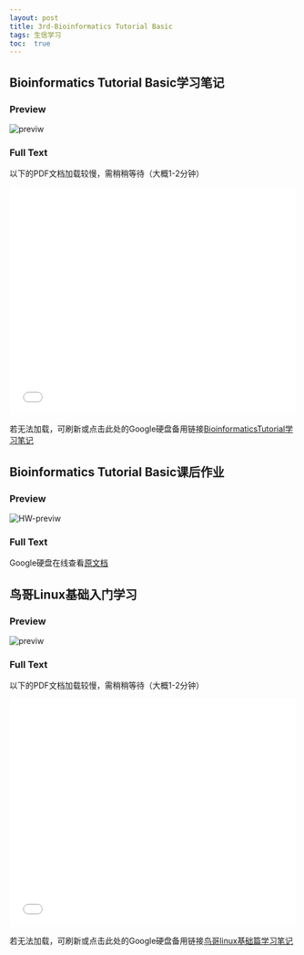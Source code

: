 ```yaml
---
layout: post
title: 3rd-Bioinformatics Tutorial Basic
tags: 生信学习
toc:  true
---
```


## Bioinformatics Tutorial Basic学习笔记

### Preview

![previw](../../../../Files/Bioinformatics-Tutorial-preview.png)

### Full Text

以下的PDF文档加载较慢，需稍稍等待（大概1-2分钟）

<embed src="../../../../Files/BioinformaticsTutorial学习笔记.pdf" type="application/pdf" style="width: 100%;height: 400px;">

若无法加载，可刷新或点击此处的Google硬盘备用链接[BioinformaticsTutorial学习笔记](https://drive.google.com/file/d/1ToKfBFdxHYxrWu6lHan2dr3ToOlmenld/view) 

## Bioinformatics Tutorial Basic课后作业

### Preview

![HW-previw](../../../../Files/HW-preview.png)

### Full Text

Google硬盘在线查看[原文档](https://drive.google.com/drive/folders/1WzJ8YFpLCC8Ugfkev2BMs-Yj0OtIAxao)

## 鸟哥Linux基础入门学习

### Preview

![previw](../../../../Files/鸟哥预览.png)

### Full Text 

以下的PDF文档加载较慢，需稍稍等待（大概1-2分钟）

<embed src="../../../../Files/鸟哥linux基础篇学习笔记.pdf" type="application/pdf" style="width: 100%;height: 400px;">

若无法加载，可刷新或点击此处的Google硬盘备用链接[鸟哥linux基础篇学习笔记](https://drive.google.com/file/d/14R_8cAXMiT53ss5z4CdJdxcYFwJp488b/view)

